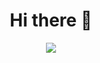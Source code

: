 <div align="center">
  <h1>
    Hi there 👋
  </h1>
  
  <img 
     style="max-width: 100%" 
     src="https://ssr-contributions-svg.vercel.app/_/CatsJuice?chart=3dbar&weeks=40&theme=green&format=png&quality=0.3&dark=false" 
  />
</div>
